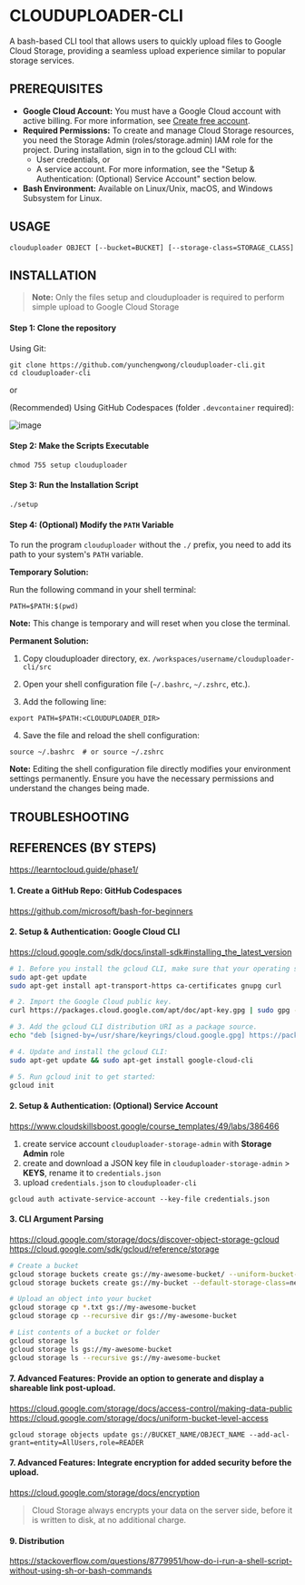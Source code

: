 # CLOUDUPLOADER-CLI

A bash-based CLI tool that allows users to quickly upload files to Google Cloud Storage, providing a seamless upload experience similar to popular storage services.

## PREREQUISITES

- **Google Cloud Account:** You must have a Google Cloud account with active billing. For more information, see [Create free account](https://www.googleadservices.com/pagead/aclk?sa=L&ai=DChcSEwjv4rag0YiHAxWL4RYFHelWBqoYABABGgJ0bA&co=1&ase=2&gclid=CjwKCAjwyo60BhBiEiwAHmVLJcA7TabY8sV7owWMwhfaBI9U_3A1qSMIimrhMpXi4HVE5Gx-oI-LjhoCo0wQAvD_BwE&ei=yheEZpDINLeF4-EPwvaCiAE&ohost=www.google.com&cid=CAESVeD2brbPcj_YXbA6und6jqaPM94VVZu70iyOdtc6jG8nz_HwuVI3QFrinlciXwXvocM485XEMkE9HPx8hmXk4bhd5ZSuS2M580J4Dw9ApjvAN3ZOnYo&sig=AOD64_2zm-TBrPQGuwtu9BNoMLZM2qPAlg&q&sqi=2&nis=6&adurl&ved=2ahUKEwiQ1ayg0YiHAxW3wjgGHUK7ABEQqyQoAHoECBEQDA).
- **Required Permissions:** To create and manage Cloud Storage resources, you need the Storage Admin (roles/storage.admin) IAM role for the project. During installation, sign in to the gcloud CLI with:
	- User credentials, or
	- A service account. For more information, see the "Setup & Authentication: (Optional) Service Account" section below.
- **Bash Environment:** Available on Linux/Unix, macOS, and Windows Subsystem for Linux.

## USAGE

```
clouduploader OBJECT [--bucket=BUCKET] [--storage-class=STORAGE_CLASS]
```

## INSTALLATION 

> **Note:** Only the files setup and clouduploader is required to perform simple upload to Google Cloud Storage

#### Step 1: Clone the repository

Using Git:

```
git clone https://github.com/yunchengwong/clouduploader-cli.git
cd clouduploader-cli
```

or

(Recommended) Using GitHub Codespaces (folder `.devcontainer` required):

![image](https://github.com/yunchengwong/clouduploader-cli/assets/48376163/864241a6-1df9-4a03-bf14-e2cbd49c7761)

#### Step 2: Make the Scripts Executable

```
chmod 755 setup clouduploader
```

#### Step 3: Run the Installation Script

```
./setup
```

#### Step 4: (Optional) Modify the `PATH` Variable

To run the program `clouduploader` without the `./` prefix, you need to add its path to your system's `PATH` variable.

**Temporary Solution:**

Run the following command in your shell terminal:

```
PATH=$PATH:$(pwd)
```

**Note:** This change is temporary and will reset when you close the terminal.

**Permanent Solution:**

1. Copy clouduploader directory, ex. `/workspaces/username/clouduploader-cli/src`

2. Open your shell configuration file (`~/.bashrc`, `~/.zshrc`, etc.).

3. Add the following line:

```
export PATH=$PATH:<CLOUDUPLOADER_DIR>
```

4. Save the file and reload the shell configuration:

```
source ~/.bashrc  # or source ~/.zshrc
```

**Note:** Editing the shell configuration file directly modifies your environment settings permanently. Ensure you have the necessary permissions and understand the changes being made.

## TROUBLESHOOTING

## REFERENCES (BY STEPS)

https://learntocloud.guide/phase1/

#### 1. Create a GitHub Repo: GitHub Codespaces

https://github.com/microsoft/bash-for-beginners

#### 2. Setup & Authentication: Google Cloud CLI

https://cloud.google.com/sdk/docs/install-sdk#installing_the_latest_version

```bash
# 1. Before you install the gcloud CLI, make sure that your operating system meets the following requirements:
sudo apt-get update
sudo apt-get install apt-transport-https ca-certificates gnupg curl

# 2. Import the Google Cloud public key.
curl https://packages.cloud.google.com/apt/doc/apt-key.gpg | sudo gpg --dearmor -o /usr/share/keyrings/cloud.google.gpg

# 3. Add the gcloud CLI distribution URI as a package source.
echo "deb [signed-by=/usr/share/keyrings/cloud.google.gpg] https://packages.cloud.google.com/apt cloud-sdk main" | sudo tee -a /etc/apt/sources.list.d/google-cloud-sdk.list

# 4. Update and install the gcloud CLI:
sudo apt-get update && sudo apt-get install google-cloud-cli

# 5. Run gcloud init to get started:
gcloud init
```

#### 2. Setup & Authentication: (Optional) Service Account

https://www.cloudskillsboost.google/course_templates/49/labs/386466

1. create service account `clouduploader-storage-admin` with **Storage Admin** role
2. create and download a JSON key file in `clouduploader-storage-admin` > **KEYS**, rename it to `credentials.json`
3. upload `credentials.json` to `clouduploader-cli`

```
gcloud auth activate-service-account --key-file credentials.json
```

#### 3. CLI Argument Parsing

https://cloud.google.com/storage/docs/discover-object-storage-gcloud
https://cloud.google.com/sdk/gcloud/reference/storage

```bash
# Create a bucket
gcloud storage buckets create gs://my-awesome-bucket/ --uniform-bucket-level-access
gcloud storage buckets create gs://my-bucket --default-storage-class=nearline --location=asia

# Upload an object into your bucket
gcloud storage cp *.txt gs://my-awesome-bucket
gcloud storage cp --recursive dir gs://my-awesome-bucket

# List contents of a bucket or folder
gcloud storage ls
gcloud storage ls gs://my-awesome-bucket
gcloud storage ls --recursive gs://my-awesome-bucket
```

#### 7. Advanced Features: Provide an option to generate and display a shareable link post-upload.

https://cloud.google.com/storage/docs/access-control/making-data-public
https://cloud.google.com/storage/docs/uniform-bucket-level-access

```
gcloud storage objects update gs://BUCKET_NAME/OBJECT_NAME --add-acl-grant=entity=AllUsers,role=READER
```

#### 7. Advanced Features: Integrate encryption for added security before the upload.

https://cloud.google.com/storage/docs/encryption

> Cloud Storage always encrypts your data on the server side, before it is written to disk, at no additional charge.

#### 9. Distribution

https://stackoverflow.com/questions/8779951/how-do-i-run-a-shell-script-without-using-sh-or-bash-commands
